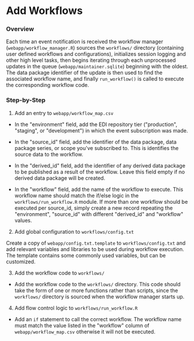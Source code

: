 # Add Workflows

### Overview

Each time an event notification is received the workflow manager (`webapp/workflow_manager.R`) sources the `workflows/` directory (containing user defined workflows and configurations), initializes session logging and other high level tasks, then begins iterating through each unprocessed updates in the queue (`webapp/maintainer.sqlite`) beginning with the oldest. The data package identifier of the update is then used to find the associated workflow name, and finally `run_workflow()` is called to execute the corresponding workflow code.

### Step-by-Step

1. Add an entry to `webapp/workflow_map.csv`

- In the "environment" field, add the EDI repository tier ("production", "staging", or "development") in which the event subscription was made.

- In the "source_id" field, add the identifier of the data package, data package series, or scope you've subscribed to. This is identifies the source data to the workflow.

- In the "derived_id" field, add the identifier of any derived data package to be published as a result of the workflow. Leave this field empty if no derived data package will be created.

- In the "workflow" field, add the name of the workflow to execute. This workflow name should match the if/else logic in the `workflows/run_workflow.R` module. If more than one workflow should be executed per source_id, simply create a new record repeating the "environment", "source_id" with different "derived_id" and "workflow" values.

2. Add global configuration to `workflows/config.txt`

Create a copy of `webapp/config.txt.template` to `workflows/config.txt` and add relevant variables and libraries to be used during workflow execution. The template contains some commonly used variables, but can be customized.

3. Add the workflow code to `workflows/`

- Add the workflow code to the `workflows/` directory. This code should take the form of one or more functions rather than scripts, since the `workflows/` directory is sourced when the workflow manager starts up.

4. Add flow control logic to `workflows/run_workflow.R`

- Add an `if` statement to call the correct workflow. The workflow name must match the value listed in the "workflow" column of `webapp/workflow_map.csv` otherwise it will not be executed.


